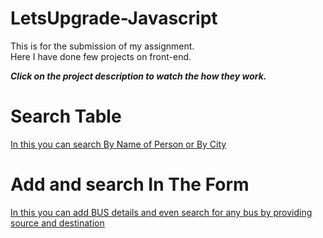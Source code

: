 # LetsUpgrade-Javascript
This is for the submission of my assignment.<br>
Here I have done few projects on front-end.<br>

 _**Click on the project description to watch the how they work.**_<br>
# Search Table 
 <a href="https://vipin24bohra.github.io/LetsUpgrade-Javascript/day5-6/Project%201/table.html" target="_blank">In this you can search By Name of Person or By City</a>
 <br>
 
 
 
# Add and search In The Form
 <a href="https://vipin24bohra.github.io/LetsUpgrade-Javascript/day5-6/project 2/form.html" target="_blank">In this you can add BUS details and even search for any bus by providing source and destination</a>
<br>

